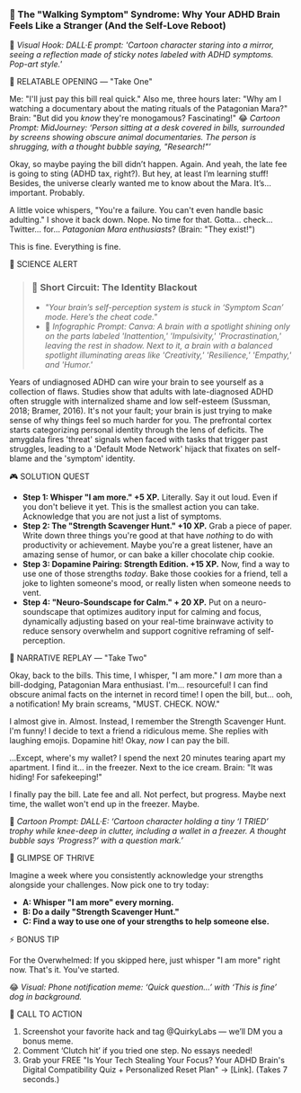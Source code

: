 ### **🎯 The "Walking Symptom" Syndrome: Why Your ADHD Brain Feels Like a Stranger (And the Self-Love Reboot)**

🎨 *Visual Hook: DALL·E prompt: 'Cartoon character staring into a mirror, seeing a reflection made of sticky notes labeled with ADHD symptoms. Pop-art style.'*

📖 RELATABLE OPENING — "Take One"

Me: "I'll just pay this bill real quick."
Also me, three hours later: "Why am I watching a documentary about the mating rituals of the Patagonian Mara?"
Brain: "But did you *know* they're monogamous? Fascinating!"
😂 *Cartoon Prompt: MidJourney: ‘Person sitting at a desk covered in bills, surrounded by screens showing obscure animal documentaries. The person is shrugging, with a thought bubble saying, "Research!"’*

Okay, so maybe paying the bill didn’t happen. Again. And yeah, the late fee is going to sting (ADHD tax, right?). But hey, at least I’m learning stuff! Besides, the universe clearly wanted me to know about the Mara. It’s… important. Probably.

A little voice whispers, "You're a failure. You can't even handle basic adulting." I shove it back down. Nope. No time for that. Gotta… check… Twitter… for… *Patagonian Mara enthusiasts*? (Brain: "They exist!")

This is fine. Everything is fine.

🔬 SCIENCE ALERT

> ### 🧠 Short Circuit: The Identity Blackout
> - *"Your brain’s self-perception system is stuck in ‘Symptom Scan’ mode. Here’s the cheat code."*
> - 🎨 *Infographic Prompt: Canva: A brain with a spotlight shining only on the parts labeled 'Inattention,' 'Impulsivity,' 'Procrastination,' leaving the rest in shadow. Next to it, a brain with a balanced spotlight illuminating areas like 'Creativity,' 'Resilience,' 'Empathy,' and 'Humor.'*

Years of undiagnosed ADHD can wire your brain to see yourself as a collection of flaws. Studies show that adults with late-diagnosed ADHD often struggle with internalized shame and low self-esteem (Sussman, 2018; Bramer, 2016). It's not your fault; your brain is just trying to make sense of why things feel so much harder for you. The prefrontal cortex starts categorizing personal identity through the lens of deficits. The amygdala fires 'threat' signals when faced with tasks that trigger past struggles, leading to a 'Default Mode Network' hijack that fixates on self-blame and the 'symptom' identity.

🎮 SOLUTION QUEST

- **Step 1: Whisper "I am more." +5 XP.** Literally. Say it out loud. Even if you don't believe it yet. This is the smallest action you can take. Acknowledge that you are not just a list of symptoms.
- **Step 2: The "Strength Scavenger Hunt." +10 XP.** Grab a piece of paper. Write down three things you're good at that have *nothing* to do with productivity or achievement. Maybe you're a great listener, have an amazing sense of humor, or can bake a killer chocolate chip cookie.
- **Step 3: Dopamine Pairing: Strength Edition. +15 XP.** Now, find a way to use one of those strengths *today*. Bake those cookies for a friend, tell a joke to lighten someone's mood, or really listen when someone needs to vent.
- **Step 4: "Neuro-Soundscape for Calm." + 20 XP.** Put on a neuro-soundscape that optimizes auditory input for calming and focus, dynamically adjusting based on your real-time brainwave activity to reduce sensory overwhelm and support cognitive reframing of self-perception.

🔄 NARRATIVE REPLAY — "Take Two"

Okay, back to the bills. This time, I whisper, "I am more." I *am* more than a bill-dodging, Patagonian Mara enthusiast. I'm… resourceful! I can find obscure animal facts on the internet in record time! I open the bill, but… ooh, a notification! My brain screams, "MUST. CHECK. NOW."

I almost give in. Almost. Instead, I remember the Strength Scavenger Hunt. I'm funny! I decide to text a friend a ridiculous meme. She replies with laughing emojis. Dopamine hit! Okay, *now* I can pay the bill.

…Except, where's my wallet? I spend the next 20 minutes tearing apart my apartment. I find it… in the freezer. Next to the ice cream. Brain: "It was hiding! For safekeeping!"

I finally pay the bill. Late fee and all. Not perfect, but progress. Maybe next time, the wallet won't end up in the freezer. Maybe.

🎨 *Cartoon Prompt: DALL·E: ‘Cartoon character holding a tiny ‘I TRIED’ trophy while knee-deep in clutter, including a wallet in a freezer. A thought bubble says ‘Progress?’ with a question mark.’*

🌟 GLIMPSE OF THRIVE

Imagine a week where you consistently acknowledge your strengths alongside your challenges. Now pick one to try today:

- **A: Whisper "I am more" every morning.**
- **B: Do a daily "Strength Scavenger Hunt."**
- **C: Find a way to use one of your strengths to help someone else.**

⚡ BONUS TIP

For the Overwhelmed: If you skipped here, just whisper "I am more" right now. That's it. You've started.

😂 *Visual: Phone notification meme: ‘Quick question…’ with ‘This is fine’ dog in background.*

📢 CALL TO ACTION

1. Screenshot your favorite hack and tag @QuirkyLabs — we’ll DM you a bonus meme.
2. Comment ‘Clutch hit’ if you tried one step. No essays needed!
3. Grab your FREE "Is Your Tech Stealing Your Focus? Your ADHD Brain's Digital Compatibility Quiz + Personalized Reset Plan" → [Link]. (Takes 7 seconds.)